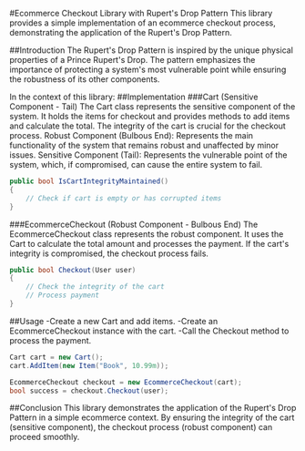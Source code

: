 #Ecommerce Checkout Library with Rupert's Drop Pattern
This library provides a simple implementation of an ecommerce checkout process, demonstrating the application of the Rupert's Drop Pattern.

##Introduction
The Rupert's Drop Pattern is inspired by the unique physical properties of a Prince Rupert's Drop. The pattern emphasizes the importance of protecting a system's most vulnerable point while ensuring the robustness of its other components.

In the context of this library:
##Implementation
###Cart (Sensitive Component - Tail)
The Cart class represents the sensitive component of the system. It holds the items for checkout and provides methods to add items and calculate the total. The integrity of the cart is crucial for the checkout process.
Robust Component (Bulbous End): Represents the main functionality of the system that remains robust and unaffected by minor issues.
Sensitive Component (Tail): Represents the vulnerable point of the system, which, if compromised, can cause the entire system to fail.

```csharp
public bool IsCartIntegrityMaintained()
{
    // Check if cart is empty or has corrupted items
}
```
###EcommerceCheckout (Robust Component - Bulbous End)
The EcommerceCheckout class represents the robust component. It uses the Cart to calculate the total amount and processes the payment. If the cart's integrity is compromised, the checkout process fails.

```csharp
public bool Checkout(User user)
{
    // Check the integrity of the cart
    // Process payment
}
```
##Usage
-Create a new Cart and add items.
-Create an EcommerceCheckout instance with the cart.
-Call the Checkout method to process the payment.
```csharp
Cart cart = new Cart();
cart.AddItem(new Item("Book", 10.99m));

EcommerceCheckout checkout = new EcommerceCheckout(cart);
bool success = checkout.Checkout(user);
```
##Conclusion
This library demonstrates the application of the Rupert's Drop Pattern in a simple ecommerce context. By ensuring the integrity of the cart (sensitive component), the checkout process (robust component) can proceed smoothly.
